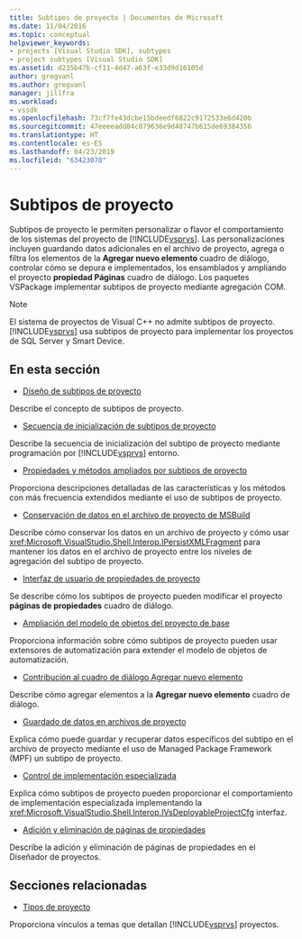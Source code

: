 ```yaml
---
title: Subtipos de proyecto | Documentos de Microsoft
ms.date: 11/04/2016
ms.topic: conceptual
helpviewer_keywords:
- projects [Visual Studio SDK], subtypes
- project subtypes [Visual Studio SDK]
ms.assetid: d235b47b-cf11-4d47-a63f-e33d9d16105d
author: gregvanl
ms.author: gregvanl
manager: jillfra
ms.workload:
- vssdk
ms.openlocfilehash: 73cf7fe43dcbe15bdeedf6822c9172533e6d420b
ms.sourcegitcommit: 47eeeeadd84c879636e9d48747b615de69384356
ms.translationtype: HT
ms.contentlocale: es-ES
ms.lasthandoff: 04/23/2019
ms.locfileid: "63423070"
---
```

# <a name="project-subtypes"></a>Subtipos de proyecto
Subtipos de proyecto le permiten personalizar o flavor el comportamiento de los sistemas del proyecto de [!INCLUDE[vsprvs](../../code-quality/includes/vsprvs_md.md)]. Las personalizaciones incluyen guardando datos adicionales en el archivo de proyecto, agrega o filtra los elementos de la **Agregar nuevo elemento** cuadro de diálogo, controlar cómo se depura e implementados, los ensamblados y ampliando el proyecto **propiedad Páginas** cuadro de diálogo. Los paquetes VSPackage implementar subtipos de proyecto mediante agregación COM.

> [!NOTE]
> El sistema de proyectos de Visual C++ no admite subtipos de proyecto. [!INCLUDE[vsprvs](../../code-quality/includes/vsprvs_md.md)] usa subtipos de proyecto para implementar los proyectos de SQL Server y Smart Device.

## <a name="in-this-section"></a>En esta sección
- [Diseño de subtipos de proyecto](../../extensibility/internals/project-subtypes-design.md)

 Describe el concepto de subtipos de proyecto.

- [Secuencia de inicialización de subtipos de proyecto](../../extensibility/internals/initialization-sequence-of-project-subtypes.md)

 Describe la secuencia de inicialización del subtipo de proyecto mediante programación por [!INCLUDE[vsprvs](../../code-quality/includes/vsprvs_md.md)] entorno.

- [Propiedades y métodos ampliados por subtipos de proyecto](../../extensibility/internals/properties-and-methods-extended-by-project-subtypes.md)

 Proporciona descripciones detalladas de las características y los métodos con más frecuencia extendidos mediante el uso de subtipos de proyecto.

- [Conservación de datos en el archivo de proyecto de MSBuild](../../extensibility/internals/persisting-data-in-the-msbuild-project-file.md)

 Describe cómo conservar los datos en un archivo de proyecto y cómo usar <xref:Microsoft.VisualStudio.Shell.Interop.IPersistXMLFragment> para mantener los datos en el archivo de proyecto entre los niveles de agregación del subtipo de proyecto.

- [Interfaz de usuario de propiedades de proyecto](../../extensibility/internals/project-property-user-interface.md)

 Se describe cómo los subtipos de proyecto pueden modificar el proyecto **páginas de propiedades** cuadro de diálogo.

- [Ampliación del modelo de objetos del proyecto de base](../../extensibility/internals/extending-the-object-model-of-the-base-project.md)

 Proporciona información sobre cómo subtipos de proyecto pueden usar extensores de automatización para extender el modelo de objetos de automatización.

- [Contribución al cuadro de diálogo Agregar nuevo elemento](../../extensibility/internals/contributing-to-the-add-new-item-dialog-box.md)

 Describe cómo agregar elementos a la **Agregar nuevo elemento** cuadro de diálogo.

- [Guardado de datos en archivos de proyecto](../../extensibility/saving-data-in-project-files.md)

 Explica cómo puede guardar y recuperar datos específicos del subtipo en el archivo de proyecto mediante el uso de Managed Package Framework (MPF) un subtipo de proyecto.

- [Control de implementación especializada](../../extensibility/internals/handling-specialized-deployment.md)

 Explica cómo subtipos de proyecto pueden proporcionar el comportamiento de implementación especializada implementando la <xref:Microsoft.VisualStudio.Shell.Interop.IVsDeployableProjectCfg> interfaz.

- [Adición y eliminación de páginas de propiedades](../../extensibility/adding-and-removing-property-pages.md)

 Describe la adición y eliminación de páginas de propiedades en el Diseñador de proyectos.

## <a name="related-sections"></a>Secciones relacionadas
- [Tipos de proyecto](../../extensibility/internals/project-types.md)

 Proporciona vínculos a temas que detallan [!INCLUDE[vsprvs](../../code-quality/includes/vsprvs_md.md)] proyectos.